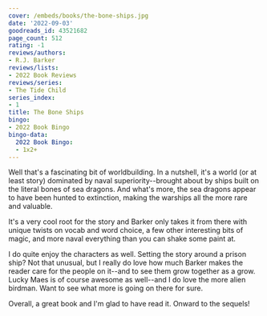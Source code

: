 ```yaml
---
cover: /embeds/books/the-bone-ships.jpg
date: '2022-09-03'
goodreads_id: 43521682
page_count: 512
rating: -1
reviews/authors:
- R.J. Barker
reviews/lists:
- 2022 Book Reviews
reviews/series:
- The Tide Child
series_index:
- 1
title: The Bone Ships
bingo:
- 2022 Book Bingo
bingo-data:
  2022 Book Bingo:
  - 1x2+
---
```

Well that's a fascinating bit of worldbuilding. In a nutshell, it's a world (or at least story) dominated by naval superiority--brought about by ships built on the literal bones of sea dragons. And what's more, the sea dragons appear to have been hunted to extinction, making the warships all the more rare and valuable. 

It's a very cool root for the story and Barker only takes it from there with unique twists on vocab and word choice, a few other interesting bits of magic, and more naval everything than you can shake some paint at. 

I do quite enjoy the characters as well. Setting the story around a prison ship? Not that unusual, but I really do love how much Barker makes the reader care for the people on it--and to see them grow together as a grow. Lucky Maes is of course awesome as well--and I do love the more alien birdman. Want to see what more is going on there for sure. 

Overall, a great book and I'm glad to have read it. Onward to the sequels!